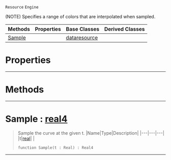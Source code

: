  `Resource` `Engine`



(NOTE) Specifies a range of colors that are interpolated when sampled.

|Methods|Properties|Base Classes|Derived Classes|
|---|---|---|---|
|[ Sample](https://plasmaengine.github.io/PlasmaDocs/Plasma1/C++/code_reference/class_reference/colorgradient.markdown#sample-plasma-engine-docum)| |[dataresource](https://plasmaengine.github.io/PlasmaDocs/Plasma1/C++/code_reference/class_reference/dataresource.markdown)| |


 #  Properties


---  
 #  Methods


---  
 #  Sample : [real4](https://plasmaengine.github.io/PlasmaDocs/Plasma1/C++/code_reference/lightning_base_types/real4.markdown)

> Sample the curve at the given t.
> |Name|Type|Description|
> |---|---|---|
> |t|[real](https://plasmaengine.github.io/PlasmaDocs/Plasma1/C++/code_reference/lightning_base_types/real.markdown)| |
> ``` lang=cpp, name=Lightning
> function Sample(t : Real) : Real4
> ``` 


---  
 

 